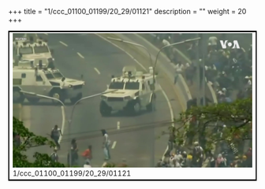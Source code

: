 +++
title = "1/ccc_01100_01199/20_29/01121"
description = ""
weight = 20
+++

<table style="border:2px solid black;max-width:800px;max-height:800px;" 
><tr><td>
<img class="center-fit-jpg"
src="/jpg_/aaa_20190430_NxaOmWaI8sI_01120.jpg">
1/ccc_01100_01199/20_29/01121
</img></td></tr></table>
